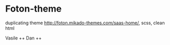 # Foton-theme
duplicating theme http://foton.mikado-themes.com/saas-home/, scss, clean html

Vasile ++
Dan ++